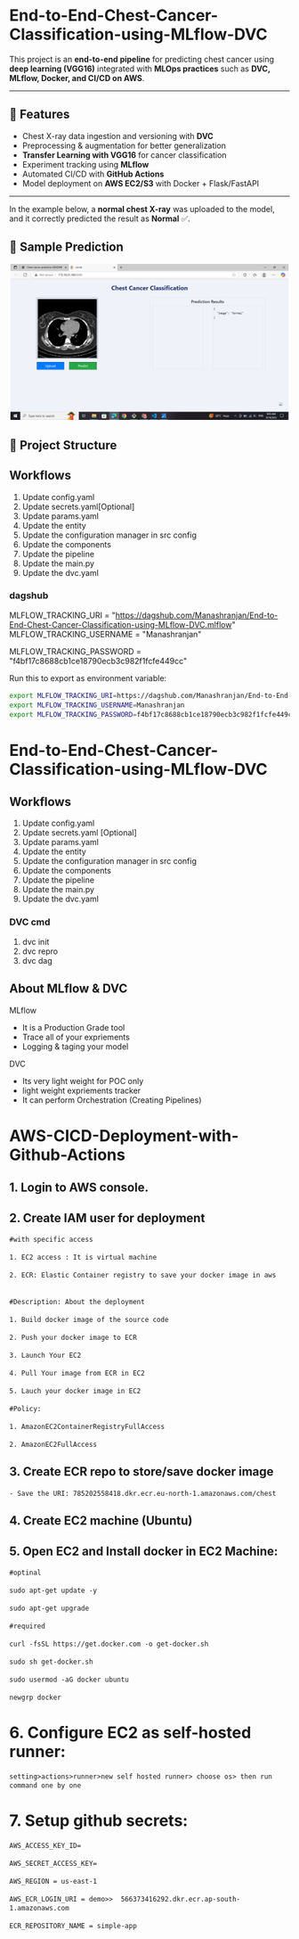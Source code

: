 # End-to-End-Chest-Cancer-Classification-using-MLflow-DVC

This project is an **end-to-end pipeline** for predicting chest cancer using **deep learning (VGG16)** integrated with **MLOps practices** such as **DVC, MLflow, Docker, and CI/CD on AWS**.  

---

## 🚀 Features
- Chest X-ray data ingestion and versioning with **DVC**
- Preprocessing & augmentation for better generalization
- **Transfer Learning with VGG16** for cancer classification
- Experiment tracking using **MLflow**
- Automated CI/CD with **GitHub Actions**
- Model deployment on **AWS EC2/S3** with Docker + Flask/FastAPI

---
In the example below, a **normal chest X-ray** was uploaded to the model, and it correctly predicted the result as **Normal** ✅.
<h2>🎯 Sample Prediction</h2>

<p align="center">
  <img src="images/Screenshot (61).png" alt="Sample Prediction" width="500"/>
</p>


## 📂 Project Structure


## Workflows
1.	Update config.yaml
2.	Update secrets.yaml[Optional]
3.	Update params.yaml 
4.	Update the entity 
5.	Update the configuration manager in src config
6.	Update the components 
7.	Update the pipeline
8.	Update the main.py
9.	Update the dvc.yaml


### dagshub
MLFLOW_TRACKING_URI = "https://dagshub.com/Manashranjan/End-to-End-Chest-Cancer-Classification-using-MLflow-DVC.mlflow"
MLFLOW_TRACKING_USERNAME = "Manashranjan" 

MLFLOW_TRACKING_PASSWORD = "f4bf17c8688cb1ce18790ecb3c982f1fcfe449cc"

Run this to export as environment variable:
```bash
export MLFLOW_TRACKING_URI=https://dagshub.com/Manashranjan/End-to-End-Chest-Cancer-Classification-using-MLflow-DVC.mlflow
export MLFLOW_TRACKING_USERNAME=Manashranjan
export MLFLOW_TRACKING_PASSWORD=f4bf17c8688cb1ce18790ecb3c982f1fcfe449cc
```

# End-to-End-Chest-Cancer-Classification-using-MLflow-DVC


## Workflows

1. Update config.yaml
2. Update secrets.yaml [Optional]
3. Update params.yaml
4. Update the entity
5. Update the configuration manager in src config
6. Update the components
7. Update the pipeline 
8. Update the main.py
9. Update the dvc.yaml

### DVC cmd

1. dvc init
2. dvc repro
3. dvc dag


## About MLflow & DVC

MLflow

 - It is a Production Grade tool
 - Trace all of your expriements
 - Logging & taging your model


DVC 

 - Its very light weight for POC only
 - light weight expriements tracker
 - It can perform Orchestration (Creating Pipelines)



# AWS-CICD-Deployment-with-Github-Actions

## 1. Login to AWS console.

## 2. Create IAM user for deployment

	#with specific access

	1. EC2 access : It is virtual machine

	2. ECR: Elastic Container registry to save your docker image in aws


	#Description: About the deployment

	1. Build docker image of the source code

	2. Push your docker image to ECR

	3. Launch Your EC2 

	4. Pull Your image from ECR in EC2

	5. Lauch your docker image in EC2

	#Policy:

	1. AmazonEC2ContainerRegistryFullAccess

	2. AmazonEC2FullAccess

	
## 3. Create ECR repo to store/save docker image
    - Save the URI: 785202558418.dkr.ecr.eu-north-1.amazonaws.com/chest

	
## 4. Create EC2 machine (Ubuntu) 

## 5. Open EC2 and Install docker in EC2 Machine:
	
	
	#optinal

	sudo apt-get update -y

	sudo apt-get upgrade
	
	#required

	curl -fsSL https://get.docker.com -o get-docker.sh

	sudo sh get-docker.sh

	sudo usermod -aG docker ubuntu

	newgrp docker
	
# 6. Configure EC2 as self-hosted runner:
    setting>actions>runner>new self hosted runner> choose os> then run command one by one


# 7. Setup github secrets:

    AWS_ACCESS_KEY_ID=

    AWS_SECRET_ACCESS_KEY=

    AWS_REGION = us-east-1

    AWS_ECR_LOGIN_URI = demo>>  566373416292.dkr.ecr.ap-south-1.amazonaws.com

    ECR_REPOSITORY_NAME = simple-app


